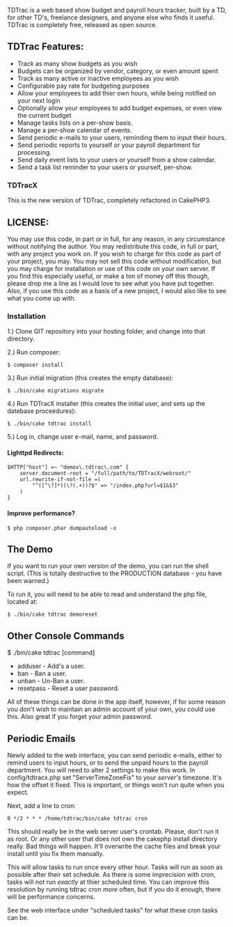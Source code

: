 TDTrac is a web based show budget and payroll hours tracker, built by a TD, for other TD's, 
freelance designers, and anyone else who finds it useful. TDTrac is completely free, released 
as open source.

## TDTrac Features:

 * Track as many show budgets as you wish
 * Budgets can be organized by vendor, category, or even amount spent
 * Track as many active or inactive employees as you wish
 * Configurable pay rate for budgeting purposes
 * Allow your employees to add thier own hours, while being notified on your next login
 * Optionally allow your employees to add budget expenses, or even view the current budget
 * Manage tasks lists on a per-show basis.
 * Manage a per-show calendar of events.
 * Send periodic e-mails to your users, reminding them to input their hours.
 * Send periodic reports to yourself or your payroll department for processing.
 * Send daily event lists to your users or yourself from a show calendar.
 * Send a task list reminder to your users or yourself, per-show.
 


### TDTracX

This is the new version of TDTrac, completely refactored in CakePHP3.

## LICENSE:

You may use this code, in part or in full, for any reason, in any circumstance without notifying
the author.  You may redistribute this code, in full or part, with any project you work on.  If 
you wish to charge for this code as part of your project, you may.  You may not sell this code 
without modification, but you may charge for installation or use of this code on your own server.
If you find this especially useful, or make a ton of money off this though, please drop me a line
as I would love to see what you have put together.  Also, if you use this code as a basis of a new
project, I would also like to see what you come up with.


### Installation

1.) Clone GIT repository into your hosting folder, and change into that directory.

2.) Run composer:

```
$ composer install
```

3.) Run initial migration (this creates the empty database):

```
$ ./bin/cake migrations migrate
```

4.) Run TDTracX installer (this creates the initial user, and sets up the datebase proceedures):

```
$ ./bin/cake tdtrac install
```

5.) Log in, change user e-mail, name, and password.


#### Lighttpd Redirects:

```
$HTTP["host"] =~ "demox\.tdtrac\.com" {
    server.document-root = "/full/path/to/TDTracX/webroot/"
    url.rewrite-if-not-file =(
        "^([^\?]*)(\?(.+))?$" => "/index.php?url=$1&$3"
    )
}
```

#### Improve performance?

```
$ php composer.phar dumpautoload -o
```

## The Demo

If you want to run your own version of the demo, you can run the shell script. (This is totally destructive to the PRODUCTION database - you have been warned.)

To run it, you will need to be able to read and understand the php file, located at:

```
$ ./bin/cake tdtrac demoreset
```

## Other Console Commands

$ ./bin/cake tdtrac [command]

 * adduser - Add's a user.
 * ban - Ban a user.
 * unban - Un-Ban a user.
 * resetpass - Reset a user password.

All of these things can be done in the app itself, however, if for some reason you don't wish to maintain an admin account of your own, you could use this. Also great if 
you forget your admin password.

## Periodic Emails

Newly added to the web interface, you can send periodic e-mails, either to remind users to input hours, or to send the unpaid hours to the payroll department.  You will need to alter 2 settings to make this work.  In config/tdtracx.php set "ServerTimeZoneFix" to your *server's* timezone.  It's how the offset it fixed.  This is important, or things won't run quite when you expect.

Next, add a line to cron:

```
0 */2 * * * /home/tdtrac/bin/cake tdtrac cron
```

This should really be in the web server user's crontab.  Please, don't run it as root.  Or any other user that does not own the cakephp install directory really.  Bad things will happen.  It'll overwrite the cache files and break your install until you fix them manually.

This will allow tasks to run once every other hour.  Tasks will run as soon as possible after their set schedule.  As there is some imprecision with cron, tasks will not run *exactly* at thier scheduled time.  You can improve this resolution by running tdtrac cron *more* often, but if you do it enough, there will be performance concerns.

See the web interface under "scheduled tasks" for what these cron tasks can be.


